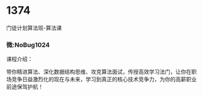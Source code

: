 # 1374
门徒计划算法班-算法课
### 微:NoBug1024 


课程介绍：

带你精进算法、深化数据结构思维、攻克算法面试，传授高效学习法门，让你在职场竞争日益激烈化的现在与未来，学习到真正的核心技术竞争力，为你的高薪职业前途保驾护航！

